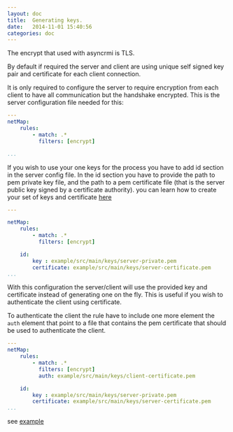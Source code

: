 ```yaml
---
layout: doc
title:  Generating keys.
date:   2014-11-01 15:40:56
categories: doc
---
```


The encrypt that used with asyncrmi is TLS.

By default if required the server and client are using unique self signed key pair and certificate for each client connection.

It is only required to configure the server to require encryption from each client to have all communication but the handshake encrypted.
This is the server configuration file needed for this:

```yaml
---
netMap:
    rules:
        - match: .*
          filters: [encrypt]

...
```
If you wish to use your one keys for the process you have to add id section in the server config file.
In the id section you have to provide the path to pem private key file, and the
path to a pem certificate file (that is the server public key signed by a certificate authority).
you can learn how to create your set of keys and certificate [here](keys.html)


```yaml
---

netMap:
    rules:
        - match: .*
          filters: [encrypt]

    id:
        key : example/src/main/keys/server-private.pem
        certificate: example/src/main/keys/server-certificate.pem
...
```

With this configuration the server/client will use the provided key and certificate instead of generating one on the fly.
This is useful if you wish to authenticate the client using certificate.

To authenticate the client the rule have to include one more element the `auth` element that point to a file that
contains the pem certificate that should be used to authenticate the client.

 ```yaml
 ---
 netMap:
     rules:
         - match: .*
           filters: [encrypt]
           auth: example/src/main/keys/client-certificate.pem

     id:
         key : example/src/main/keys/server-private.pem
         certificate: example/src/main/keys/server-certificate.pem
 ...
 ```

see [example](https://github.com/barakb/asyncrmi/tree/master/example/src/main/java/org/async/example/ssl)
